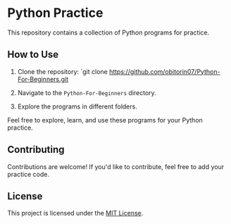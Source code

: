 # Python Practice

This repository contains a collection of Python programs for practice.

## How to Use
1. Clone the repository: `git clone https://github.com/obitorin07/Python-For-Beginners.git

2. Navigate to the `Python-For-Beginners` directory.
3. Explore the programs in different folders.

Feel free to explore, learn, and use these programs for your Python practice.

## Contributing
Contributions are welcome! If you'd like to contribute, feel free to add your practice code.

## License
This project is licensed under the [MIT License](LICENSE).
